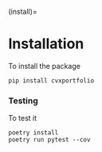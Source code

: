 (install)=

# Installation

To install the package
```
pip install cvxportfolio
```

### Testing

To test it

```
poetry install
poetry run pytest --cov
```